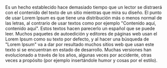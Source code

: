 Es un hecho establecido hace demasiado tiempo que un lector se distraerá con el contenido 
del texto de un sitio mientras que mira su diseño. El punto de usar Lorem Ipsum es que tiene 
una distribución más o menos normal de las letras, al contrario de usar textos como por ejemplo 
"Contenido aquí, contenido aquí". Estos textos hacen parecerlo un español que se puede leer. 
Muchos paquetes de autoedición y editores de páginas web usan el Lorem Ipsum como su texto por 
defecto, y al hacer una búsqueda de "Lorem Ipsum" va a dar por resultado muchos sitios web que
usan este texto si se encuentran en estado de desarrollo. Muchas versiones han evolucionado a 
través de los años, algunas veces por accidente, otras veces a propósito (por ejemplo 
insertándole humor y cosas por el estilo).